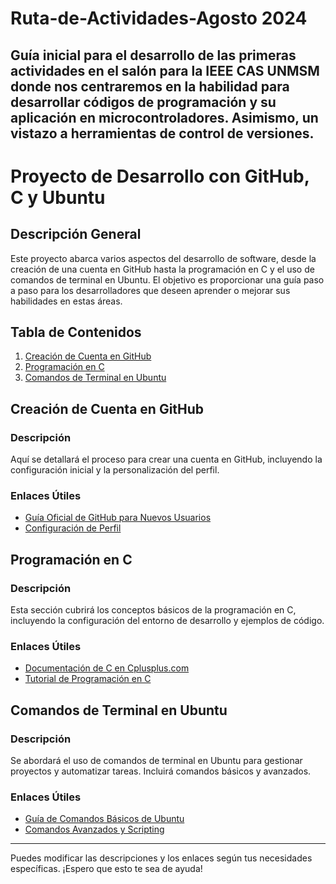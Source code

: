 # Ruta-de-Actividades-Agosto 2024
Guía inicial para el desarrollo de las primeras actividades en el salón para la IEEE CAS UNMSM donde nos centraremos en la habilidad para desarrollar códigos de programación y su aplicación en microcontroladores. Asimismo, un vistazo a herramientas de control de versiones. 
---

# Proyecto de Desarrollo con GitHub, C y Ubuntu

## Descripción General

Este proyecto abarca varios aspectos del desarrollo de software, desde la creación de una cuenta en GitHub hasta la programación en C y el uso de comandos de terminal en Ubuntu. El objetivo es proporcionar una guía paso a paso para los desarrolladores que deseen aprender o mejorar sus habilidades en estas áreas.

## Tabla de Contenidos

1. [Creación de Cuenta en GitHub](#creación-de-cuenta-en-github)
2. [Programación en C](#programación-en-c)
3. [Comandos de Terminal en Ubuntu](#comandos-de-terminal-en-ubuntu)

## Creación de Cuenta en GitHub

### Descripción

Aquí se detallará el proceso para crear una cuenta en GitHub, incluyendo la configuración inicial y la personalización del perfil.

### Enlaces Útiles
- [Guía Oficial de GitHub para Nuevos Usuarios](https://github.com/join)
- [Configuración de Perfil](https://docs.github.com/en/github/setting-up-and-managing-your-github-user-account/setting-up-and-managing-your-profile)

## Programación en C

### Descripción

Esta sección cubrirá los conceptos básicos de la programación en C, incluyendo la configuración del entorno de desarrollo y ejemplos de código.

### Enlaces Útiles
- [Documentación de C en Cplusplus.com](http://www.cplusplus.com/doc/tutorial/)
- [Tutorial de Programación en C](https://www.learn-c.org/)

## Comandos de Terminal en Ubuntu

### Descripción

Se abordará el uso de comandos de terminal en Ubuntu para gestionar proyectos y automatizar tareas. Incluirá comandos básicos y avanzados.

### Enlaces Útiles
- [Guía de Comandos Básicos de Ubuntu](https://help.ubuntu.com/community/BasicCommands)
- [Comandos Avanzados y Scripting](https://help.ubuntu.com/community/AdvancedCommandlineHowto)

---

Puedes modificar las descripciones y los enlaces según tus necesidades específicas. ¡Espero que esto te sea de ayuda!
